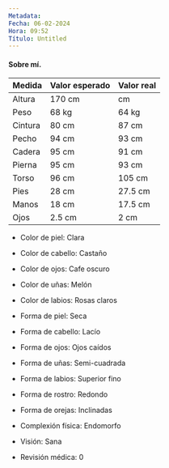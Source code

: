 ```yaml
---
Metadata:
Fecha: 06-02-2024
Hora: 09:52
Título: Untitled
---
```

#### Sobre mí.

| Medida | Valor esperado | Valor real |
| -------- | --------------- | ---------- | 
| Altura | 170 cm | cm |
| Peso | 68 kg | 64 kg |
| Cintura | 80 cm | 87 cm |
| Pecho | 94 cm | 93 cm |
| Cadera | 95 cm | 91 cm |
| Pierna | 95 cm | 93 cm |
| Torso | 96 cm | 105 cm |
| Pies | 28 cm | 27.5 cm |
| Manos | 18 cm | 17.5 cm |
| Ojos | 2.5 cm | 2 cm |

- Color de piel: Clara
- Color de cabello: Castaño
- Color de ojos: Cafe oscuro
- Color de uñas: Melón
- Color de labios: Rosas claros

- Forma de piel: Seca
- Forma de cabello: Lacío
- Forma de ojos: Ojos caídos
- Forma de uñas: Semi-cuadrada
- Forma de labios: Superior fino
- Forma de rostro: Redondo
- Forma de orejas: Inclinadas

- Complexión física: Endomorfo

- Visión: Sana

- Revisión médica: 0

